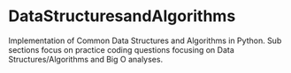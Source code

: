 # DataStructuresandAlgorithms
Implementation of Common Data Structures and Algorithms in Python. Sub sections focus on practice coding questions focusing on Data Structures/Algorithms and Big O analyses.
